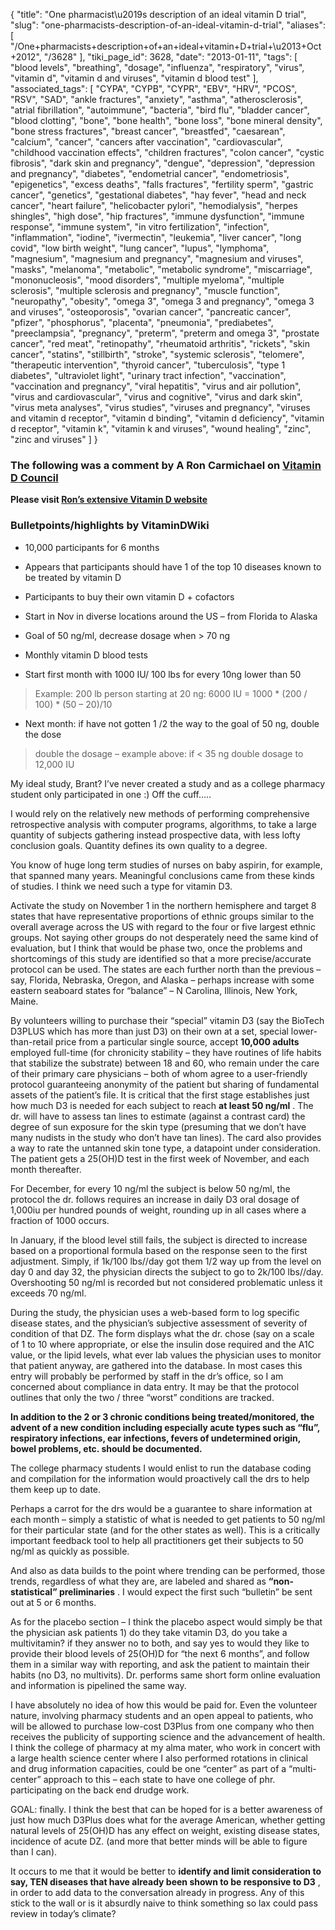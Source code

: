 {
    "title": "One pharmacist\u2019s description of an ideal vitamin D trial",
    "slug": "one-pharmacists-description-of-an-ideal-vitamin-d-trial",
    "aliases": [
        "/One+pharmacists+description+of+an+ideal+vitamin+D+trial+\u2013+Oct+2012",
        "/3628"
    ],
    "tiki_page_id": 3628,
    "date": "2013-01-11",
    "tags": [
        "blood levels",
        "breathing",
        "dosage",
        "influenza",
        "respiratory",
        "virus",
        "vitamin d",
        "vitamin d and viruses",
        "vitamin d blood test"
    ],
    "associated_tags": [
        "CYPA",
        "CYPB",
        "CYPR",
        "EBV",
        "HRV",
        "PCOS",
        "RSV",
        "SAD",
        "ankle fractures",
        "anxiety",
        "asthma",
        "atherosclerosis",
        "atrial fibrillation",
        "autoimmune",
        "bacteria",
        "bird flu",
        "bladder cancer",
        "blood clotting",
        "bone",
        "bone health",
        "bone loss",
        "bone mineral density",
        "bone stress fractures",
        "breast cancer",
        "breastfed",
        "caesarean",
        "calcium",
        "cancer",
        "cancers after vaccination",
        "cardiovascular",
        "childhood vaccination effects",
        "children fractures",
        "colon cancer",
        "cystic fibrosis",
        "dark skin and pregnancy",
        "dengue",
        "depression",
        "depression and pregnancy",
        "diabetes",
        "endometrial cancer",
        "endometriosis",
        "epigenetics",
        "excess deaths",
        "falls fractures",
        "fertility sperm",
        "gastric cancer",
        "genetics",
        "gestational diabetes",
        "hay fever",
        "head and neck cancer",
        "heart failure",
        "helicobacter pylori",
        "hemodialysis",
        "herpes shingles",
        "high dose",
        "hip fractures",
        "immune dysfunction",
        "immune response",
        "immune system",
        "in vitro fertilization",
        "infection",
        "inflammation",
        "iodine",
        "ivermectin",
        "leukemia",
        "liver cancer",
        "long covid",
        "low birth weight",
        "lung cancer",
        "lupus",
        "lymphoma",
        "magnesium",
        "magnesium and pregnancy",
        "magnesium and viruses",
        "masks",
        "melanoma",
        "metabolic",
        "metabolic syndrome",
        "miscarriage",
        "mononucleosis",
        "mood disorders",
        "multiple myeloma",
        "multiple sclerosis",
        "multiple sclerosis and pregnancy",
        "muscle function",
        "neuropathy",
        "obesity",
        "omega 3",
        "omega 3 and pregnancy",
        "omega 3 and viruses",
        "osteoporosis",
        "ovarian cancer",
        "pancreatic cancer",
        "pfizer",
        "phosphorus",
        "placenta",
        "pneumonia",
        "prediabetes",
        "preeclampsia",
        "pregnancy",
        "preterm",
        "preterm and omega 3",
        "prostate cancer",
        "red meat",
        "retinopathy",
        "rheumatoid arthritis",
        "rickets",
        "skin cancer",
        "statins",
        "stillbirth",
        "stroke",
        "systemic sclerosis",
        "telomere",
        "therapeutic intervention",
        "thyroid cancer",
        "tuberculosis",
        "type 1 diabetes",
        "ultraviolet light",
        "urinary tract infection",
        "vaccination",
        "vaccination and pregnancy",
        "viral hepatitis",
        "virus and air pollution",
        "virus and cardiovascular",
        "virus and cognitive",
        "virus and dark skin",
        "virus meta analyses",
        "virus studies",
        "viruses and pregnancy",
        "viruses and vitamin d receptor",
        "vitamin d binding",
        "vitamin d deficiency",
        "vitamin d receptor",
        "vitamin k",
        "vitamin k and viruses",
        "wound healing",
        "zinc",
        "zinc and viruses"
    ]
}


### The following was a comment by A Ron Carmichael on [Vitamin D Council](http://blog.vitamindcouncil.org/2012/10/12/rct-vitamin-d-induced-short-term-increase-in-muscular-power/%20)

 **Please visit [Ron’s extensive Vitamin D website](http://www.vitamind.arcarmichael.com/)** 

### Bulletpoints/highlights by VitaminDWiki

* 10,000 participants for 6 months

* Appears that participants should have 1 of the top 10 diseases known to be treated by vitamin D

* Participants to buy their own vitamin D + cofactors

* Start in Nov in diverse locations around the US – from Florida to Alaska

* Goal of 50 ng/ml, decrease dosage when > 70 ng

* Monthly vitamin D blood tests

* Start first month with 1000 IU/ 100 lbs for every 10ng lower than 50

> Example: 200 lb person starting at 20 ng:  6000 IU = 1000 * (200 / 100) * (50 – 20)/10

* Next month: if have not gotten 1 /2 the way to the goal of 50 ng, double the dose

> double the dosage – example above: if < 35 ng double dosage to 12,000 IU

My ideal study, Brant? I’ve never created a study and as a college pharmacy student only participated in one :) Off the cuff…..

I would rely on the relatively new methods of performing comprehensive retrospective analysis with computer programs, algorithms, to take a large quantity of subjects gathering instead prospective data, with less lofty conclusion goals. Quantity defines its own quality to a degree.

You know of huge long term studies of nurses on baby aspirin, for example, that spanned many years. Meaningful conclusions came from these kinds of studies. I think we need such a type for vitamin D3.

Activate the study on November 1 in the northern hemisphere and target 8 states that have representative proportions of ethnic groups similar to the overall average across the US with regard to the four or five largest ethnic groups. Not saying other groups do not desperately need the same kind of evaluation, but I think that would be phase two, once the problems and shortcomings of this study are identified so that a more precise/accurate protocol can be used. The states are each further north than the previous – say, Florida, Nebraska, Oregon, and Alaska – perhaps increase with some eastern seaboard states for “balance” – N Carolina, Illinois, New York, Maine.

By volunteers willing to purchase their “special” vitamin D3 (say the BioTech D3PLUS which has more than just D3) on their own at a set, special lower-than-retail price from a particular single source, accept  **10,000 adults**  employed full-time (for chronicity stability – they have routines of life habits that stabilize the substrate) between 18 and 60, who remain under the care of their primary care physicians – both of whom agree to a user-friendly protocol guaranteeing anonymity of the patient but sharing of fundamental assets of the patient’s file. It is critical that the first stage establishes just how much D3 is needed for each subject to reach  **at least 50 ng/ml** . The dr. will have to assess tan lines to estimate (against a contrast card) the degree of sun exposure for the skin type (presuming that we don’t have many nudists in the study who don’t have tan lines). The card also provides a way to rate the untanned skin tone type, a datapoint under consideration. The patient gets a 25(OH)D test in the first week of November, and each month thereafter.

For December, for every 10 ng/ml the subject is below 50 ng/ml, the protocol the dr. follows requires an increase in daily D3 oral dosage of 1,000iu per hundred pounds of weight, rounding up in all cases where a fraction of 1000 occurs.

In January, if the blood level still fails, the subject is directed to increase based on a proportional formula based on the response seen to the first adjustment. Simply, if 1k/100 lbs//day got them 1/2 way up from the level on day 0 and day 32, the physician directs the subject to go to 2k/100 lbs//day. Overshooting 50 ng/ml is recorded but not considered problematic unless it exceeds 70 ng/ml.

During the study, the physician uses a web-based form to log specific disease states, and the physician’s subjective assessment of severity of condition of that DZ. The form displays what the dr. chose (say on a scale of 1 to 10 where appropriate, or else the insulin dose required and the A1C value, or the lipid levels, what ever lab values the physician uses to monitor that patient anyway, are gathered into the database. In most cases this entry will probably be performed by staff in the dr’s office, so I am concerned about compliance in data entry. It may be that the protocol outlines that only the two / three “worst” conditions are tracked.

 **In addition to the 2 or 3 chronic conditions being treated/monitored, the advent of a new condition including especially acute types such as “flu”, respiratory infections, ear infections, fevers of undetermined origin, bowel problems, etc. should be documented.** 

The college pharmacy students I would enlist to run the database coding and compilation for the information would proactively call the drs to help them keep up to date.

Perhaps a carrot for the drs would be a guarantee to share information at each month – simply a statistic of what is needed to get patients to 50 ng/ml for their particular state (and for the other states as well). This is a critically important feedback tool to help all practitioners get their subjects to 50 ng/ml as quickly as possible.

And also as data builds to the point where trending can be performed, those trends, regardless of what they are, are labeled and shared as  **“non-statistical” preliminaries** . I would expect the first such “bulletin” be sent out at 5 or 6 months.

As for the placebo section – I think the placebo aspect would simply be that the physician ask patients 1) do they take vitamin D3, do you take a multivitamin? if they answer no to both, and say yes to would they like to provide their blood levels of 25(OH)D for “the next 6 months”, and follow them in a similar way with reporting, and ask the patient to maintain their habits (no D3, no multivits). Dr. performs same short form online evaluation and information is pipelined the same way.

I have absolutely no idea of how this would be paid for. Even the volunteer nature, involving pharmacy students and an open appeal to patients, who will be allowed to purchase low-cost D3Plus from one company who then receives the publicity of supporting science and the advancement of health. I think the college of pharmacy at my alma mater, who work in concert with a large health science center where I also performed rotations in clinical and drug information capacities, could be one “center” as part of a “multi-center” approach to this – each state to have one college of phr. participating on the back end drudge work.

GOAL: finally. I think the best that can be hoped for is a better awareness of just how much D3Plus does what for the average American, whether getting natural levels of 25(OH)D has any effect on weight, existing disease states, incidence of acute DZ. (and more that better minds will be able to figure than I can).

It occurs to me that it would be better to  **identify and limit consideration to say, TEN diseases that have already been shown to be responsive to D3** , in order to add data to the conversation already in progress. Any of this stick to the wall or is it absurdly naive to think something so lax could pass review in today’s climate?